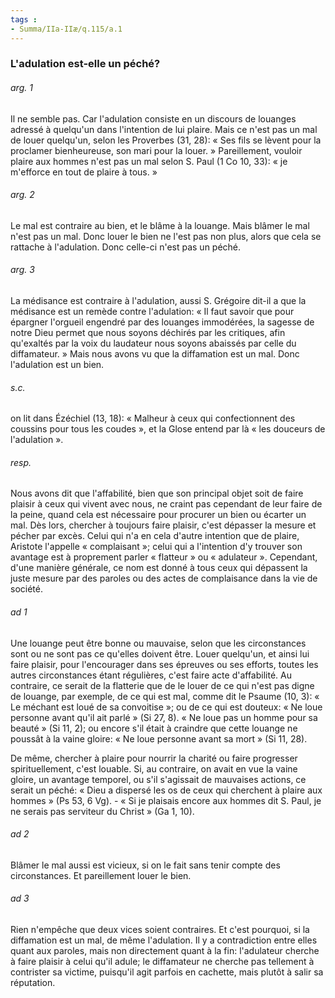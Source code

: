 ```yaml
---
tags : 
- Summa/IIa-IIæ/q.115/a.1
---
```


### L'adulation est-elle un péché?

###### arg. 1
Il ne semble pas. Car l'adulation consiste en un discours de louanges adressé à quelqu'un dans l'intention de lui plaire. Mais ce n'est pas un mal de louer quelqu'un, selon les Proverbes (31, 28): « Ses fils se lèvent pour la proclamer bienheureuse, son mari pour la louer. » Pareillement, vouloir plaire aux hommes n'est pas un mal selon S. Paul (1 Co 10, 33): « je m'efforce en tout de plaire à tous. » 

###### arg. 2
Le mal est contraire au bien, et le blâme à la louange. Mais blâmer le mal n'est pas un mal. Donc louer le bien ne l'est pas non plus, alors que cela se rattache à l'adulation. Donc celle-ci n'est pas un péché. 

###### arg. 3
La médisance est contraire à l'adulation, aussi S. Grégoire dit-il a que la médisance est un remède contre l'adulation: « Il faut savoir que pour épargner l'orgueil engendré par des louanges immodérées, la sagesse de notre Dieu permet que nous soyons déchirés par les critiques, afin qu'exaltés par la voix du laudateur nous soyons abaissés par celle du diffamateur. » Mais nous avons vu que la diffamation est un mal. Donc l'adulation est un bien. 

###### s.c.
on lit dans Ézéchiel (13, 18): « Malheur à ceux qui confectionnent des coussins pour tous les coudes », et la Glose entend par là « les douceurs de l'adulation ». 

###### resp.
Nous avons dit que l'affabilité, bien que son principal objet soit de faire plaisir à ceux qui vivent avec nous, ne craint pas cependant de leur faire de la peine, quand cela est nécessaire pour procurer un bien ou écarter un mal. Dès lors, chercher à toujours faire plaisir, c'est dépasser la mesure et pécher par excès. Celui qui n'a en cela d'autre intention que de plaire, Aristote l'appelle « complaisant »; celui qui a l'intention d'y trouver son avantage est à proprement parler « flatteur » ou « adulateur ». Cependant, d'une manière générale, ce nom est donné à tous ceux qui dépassent la juste mesure par des paroles ou des actes de complaisance dans la vie de société. 

###### ad 1
Une louange peut être bonne ou mauvaise, selon que les circonstances sont ou ne sont pas ce qu'elles doivent être. Louer quelqu'un, et ainsi lui faire plaisir, pour l'encourager dans ses épreuves ou ses efforts, toutes les autres circonstances étant régulières, c'est faire acte d'affabilité. Au contraire, ce serait de la flatterie que de le louer de ce qui n'est pas digne de louange, par exemple, de ce qui est mal, comme dit le Psaume (10, 3): « Le méchant est loué de sa convoitise »; ou de ce qui est douteux: « Ne loue personne avant qu'il ait parlé » (Si 27, 8). « Ne loue pas un homme pour sa beauté » (Si 11, 2); ou encore s'il était à craindre que cette louange ne poussât à la vaine gloire: « Ne loue personne avant sa mort » (Si 11, 28). 

De même, chercher à plaire pour nourrir la charité ou faire progresser spirituellement, c'est louable. Si, au contraire, on avait en vue la vaine gloire, un avantage temporel, ou s'il s'agissait de mauvaises actions, ce serait un péché: « Dieu a dispersé les os de ceux qui cherchent à plaire aux hommes » (Ps 53, 6 Vg). - « Si je plaisais encore aux hommes dit S. Paul, je ne serais pas serviteur du Christ » (Ga 1, 10). 

###### ad 2
Blâmer le mal aussi est vicieux, si on le fait sans tenir compte des circonstances. Et pareillement louer le bien. 

###### ad 3
Rien n'empêche que deux vices soient contraires. Et c'est pourquoi, si la diffamation est un mal, de même l'adulation. Il y a contradiction entre elles quant aux paroles, mais non directement quant à la fin: l'adulateur cherche à faire plaisir à celui qu'il adule; le diffamateur ne cherche pas tellement à contrister sa victime, puisqu'il agit parfois en cachette, mais plutôt à salir sa réputation. 

